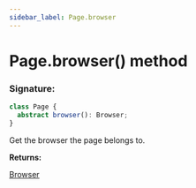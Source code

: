```yaml
---
sidebar_label: Page.browser
---
```


# Page.browser() method

### Signature:

```typescript
class Page {
  abstract browser(): Browser;
}
```

Get the browser the page belongs to.

**Returns:**

[Browser](./puppeteer.browser.md)
